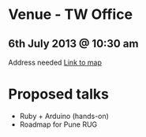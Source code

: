 # Venue - TW Office

## 6th July 2013 @ 10:30 am

Address needed
[Link to map](http://maps.google.co.in)

# Proposed talks

* Ruby + Arduino (hands-on)
* Roadmap for Pune RUG